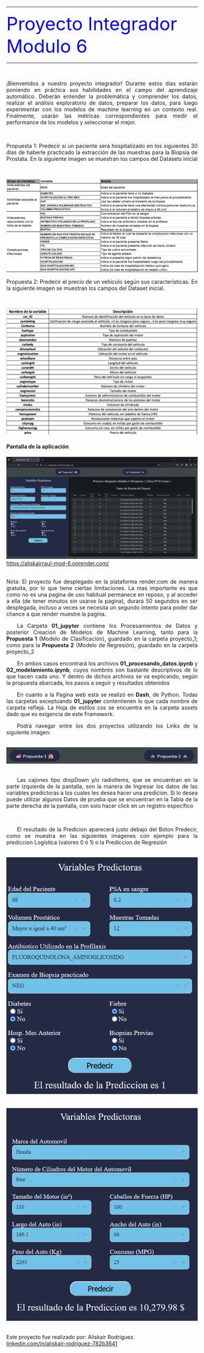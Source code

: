 <hr>
<font color=blue size=10>Proyecto Integrador Modulo 6</font>
<hr>
<br>

<p style="text-align: justify">
¡Bienvenidos a nuestro proyecto integrador! Durante estos días estarán poniendo en práctica sus habilidades en el campo del aprendizaje automático. Deberán entender la problemática y comprender los datos, realizar el análisis exploratorio de datos, preparar los datos, para luego experimentar con los modelos de machine learning en un contexto real. Finalmente, usarán las métricas correspondientes para medir el performance de los modelos y seleccionar el mejor. 
</p><br>

<p style="text-align: justify">
Propuesta 1: Predecir si un paciente será hospitalizado en los siguientes 30 dias de haberle practicado la extracción de las muestras para la Biopsia de Prostata. En la siguiente imagen se muestran los campos del Datasets inicial
</p><br>

<img src='assets/campos_proyecto_1_medico.png'> <br>

<p style="text-align: justify">
Propuesta 2: Predecir el precio de un vehículo según sus características. En la siguiente imagen se muestran los campos del Dataset inicial.
</p><br>

<img src='assets/campos_proyecto_2_carros.jpg'> <br>

#### **Pantalla de la aplicación**

<img src='assets/pantalla.png'><br>
<a href="https://aliskairraul-mod-6.onrender.com/">https://aliskairraul-mod-6.onrender.com/</a>
<br>
<br>

<p style="text-align: justify">
Nota: El proyecto fue desplegado en la plataforma render.com de manera gratuita, por lo que tiene ciertas limitaciones.  La mas importante es que como no es una pagina de uso habitual permanece en reposo, y al acceder a ella (de tener minutos sin usarse la pagina), durará 50 segundos en ser desplegada, incluso a veces se necesita un segundo intento para poder dar chance a que render muestre la pagina.
</p>

<p style="text-align: justify; text-indent: 2em;">
La Carpeta <strong>01_jupyter</strong> contiene los Procesamientos de Datos y posterior  Creacion de Modelos de Machine Learning, tanto para la <strong>Propuesta 1</strong> (Modelo de Clasificación), guardado en la carpeta proyecto_1; como para la <strong>Propuesta 2</strong> (Modelo de Regresión), guardado en la carpeta proyecto_2 
</p>

<p style="text-align: justify; text-indent: 2em;">
En ambos casos encontrará los archivos <strong>01_procesando_datos.ipynb</strong> y <strong>02_modelamiento.ipynb</strong>, cuyos nombres son bastante descriptivos de lo que hacen cada uno. Y dentro de dichos archivos se va explicando, según la propuesta abarcada, los pasos a seguir y resultados obtenidos 
</p>

<p style="text-align: justify; text-indent: 2em;">
En cuanto a la Pagina web está se realizó en <strong>Dash</strong>, de Python. Todas las carpetas exceptuando <strong>01_jupyter</strong> contentienen lo que cada nombre de carpeta refleja.  La Hoja de estilos css se encuentra en la carpeta assets dado que es exigencia de este Framework.  
</p>

<p style="text-align: justify; text-indent: 2em;">
Podrá navegar entre los dos proyectos utilizando los Links de la siguiente imagen:
</p>
<br>
<img src='assets/links.png'><br>
<br>
<p style="text-align: justify; text-indent: 2em;">
Las cajones tipo dropDown y/o radioItems, que se encuentran en la parte izquierda de la pantalla, son la manera de Ingresar los datos de las variables predictoras a los cuales les desea hacer una predicion.  Sí lo desea puede utilizar algunos Datos de prueba que se encuentran en la Tabla de la parte derecha de la pantalla, con solo hacer click en un registro específico 
</p>
<br>
<p style="text-align: justify; text-indent: 2em;">
El resultado de la Predicion aparecerá justo debajo del Boton Predecir, como se muestra en las siguientes imagenes con ejemplo para la prediccion Logística (valores 0 ó 1) o la Prediccion de Regresión
</p>
<br>
<img src='assets/predecir_1.png'><br>
<br>
<br>
<img src='assets/predecir_2.png'><br>
<br>

Este proyecto fue realizado por: Aliskair Rodríguez.<br>
[linkedin.com/in/aliskair-rodriguez-782b3641](https://www.linkedin.com/in/aliskair-rodriguez-782b3641/)
